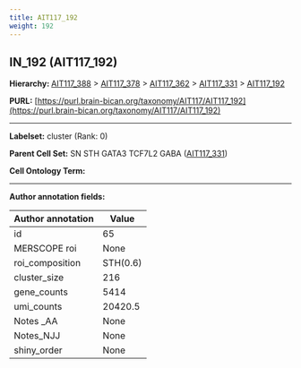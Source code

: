 ```yaml
---
title: AIT117_192
weight: 192
---
```

## IN_192 (AIT117_192)
<b>Hierarchy: </b>
[AIT117_388](../AIT117_388) >
[AIT117_378](../AIT117_378) >
[AIT117_362](../AIT117_362) >
[AIT117_331](../AIT117_331) >
[AIT117_192](../AIT117_192)

**PURL:** [https://purl.brain-bican.org/taxonomy/AIT117/AIT117_192](https://purl.brain-bican.org/taxonomy/AIT117/AIT117_192)

---


**Labelset:** cluster (Rank: 0)

**Parent Cell Set:** SN STH GATA3 TCF7L2 GABA ([AIT117_331](../AIT117_331))



**Cell Ontology Term:** 

[MARKER GENES.]: #


---

[TRANSFERRED ANNOTATIONS.]: #


[AUTHOR ANNOTATION FIELDS.]: #


**Author annotation fields:**

| Author annotation | Value |
|-------------------|-------|
|id|65|
|MERSCOPE roi|None|
|roi_composition|STH(0.6) | SN-VTA(0.38)|
|cluster_size|216|
|gene_counts|5414|
|umi_counts|20420.5|
|Notes _AA|None|
|Notes_NJJ|None|
|shiny_order|None|
